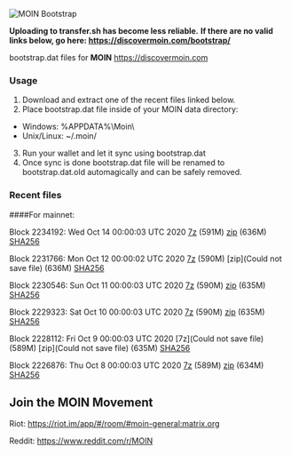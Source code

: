 ![MOIN Bootstrap](https://i.imgur.com/KjM1jMp.jpg)

**Uploading to transfer.sh has become less reliable.**
**If there are no valid links below, go here: https://discovermoin.com/bootstrap/**

bootstrap.dat files for **MOIN** https://discovermoin.com

### Usage

1. Download and extract one of the recent files linked below.
2. Place bootstrap.dat file inside of your MOIN data directory:
 - Windows: %APPDATA%\Moin\
 - Unix/Linux: ~/.moin/
3. Run your wallet and let it sync using bootstrap.dat
4. Once sync is done bootstrap.dat file will be renamed to bootstrap.dat.old automagically and can be safely removed.


### Recent files

####For mainnet:

Block 2234192: Wed Oct 14 00:00:03 UTC 2020 [7z]() (591M) [zip]() (636M) [SHA256]()

Block 2231766: Mon Oct 12 00:00:02 UTC 2020 [7z]() (590M) [zip](Could not save file) (636M) [SHA256]()

Block 2230546: Sun Oct 11 00:00:03 UTC 2020 [7z]() (590M) [zip](https://transfer.sh/EILQF/bootstrap.dat.20201011.zip) (635M) [SHA256](https://transfer.sh/XM4If/sha256.txt)

Block 2229323: Sat Oct 10 00:00:03 UTC 2020 [7z]() (590M) [zip]() (635M) [SHA256]()

Block 2228112: Fri Oct  9 00:00:03 UTC 2020 [7z](Could not save file) (589M) [zip](Could not save file) (635M) [SHA256](https://transfer.sh/jKGQE/sha256.txt)

Block 2226876: Thu Oct  8 00:00:03 UTC 2020 [7z]() (589M) [zip]() (634M) [SHA256]()

## Join the MOIN Movement

Riot: https://riot.im/app/#/room/#moin-general:matrix.org

Reddit: https://www.reddit.com/r/MOIN
